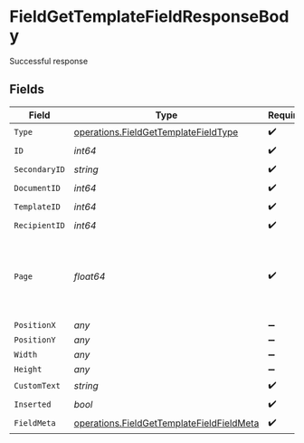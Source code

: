 # FieldGetTemplateFieldResponseBody

Successful response


## Fields

| Field                                                                                                  | Type                                                                                                   | Required                                                                                               | Description                                                                                            |
| ------------------------------------------------------------------------------------------------------ | ------------------------------------------------------------------------------------------------------ | ------------------------------------------------------------------------------------------------------ | ------------------------------------------------------------------------------------------------------ |
| `Type`                                                                                                 | [operations.FieldGetTemplateFieldType](../../models/operations/fieldgettemplatefieldtype.md)           | :heavy_check_mark:                                                                                     | N/A                                                                                                    |
| `ID`                                                                                                   | *int64*                                                                                                | :heavy_check_mark:                                                                                     | N/A                                                                                                    |
| `SecondaryID`                                                                                          | *string*                                                                                               | :heavy_check_mark:                                                                                     | N/A                                                                                                    |
| `DocumentID`                                                                                           | *int64*                                                                                                | :heavy_check_mark:                                                                                     | N/A                                                                                                    |
| `TemplateID`                                                                                           | *int64*                                                                                                | :heavy_check_mark:                                                                                     | N/A                                                                                                    |
| `RecipientID`                                                                                          | *int64*                                                                                                | :heavy_check_mark:                                                                                     | N/A                                                                                                    |
| `Page`                                                                                                 | *float64*                                                                                              | :heavy_check_mark:                                                                                     | The page number of the field on the document. Starts from 1.                                           |
| `PositionX`                                                                                            | *any*                                                                                                  | :heavy_minus_sign:                                                                                     | N/A                                                                                                    |
| `PositionY`                                                                                            | *any*                                                                                                  | :heavy_minus_sign:                                                                                     | N/A                                                                                                    |
| `Width`                                                                                                | *any*                                                                                                  | :heavy_minus_sign:                                                                                     | N/A                                                                                                    |
| `Height`                                                                                               | *any*                                                                                                  | :heavy_minus_sign:                                                                                     | N/A                                                                                                    |
| `CustomText`                                                                                           | *string*                                                                                               | :heavy_check_mark:                                                                                     | N/A                                                                                                    |
| `Inserted`                                                                                             | *bool*                                                                                                 | :heavy_check_mark:                                                                                     | N/A                                                                                                    |
| `FieldMeta`                                                                                            | [operations.FieldGetTemplateFieldFieldMeta](../../models/operations/fieldgettemplatefieldfieldmeta.md) | :heavy_check_mark:                                                                                     | N/A                                                                                                    |